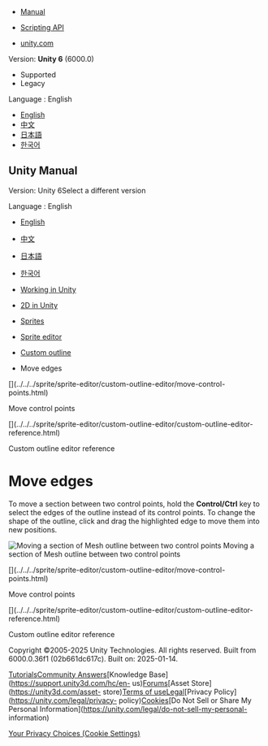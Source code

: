 [](https://docs.unity3d.com)

  * [Manual](../Manual/index.html)
  * [Scripting API](../ScriptReference/index.html)

  * [unity.com](https://unity.com/)

Version: **Unity 6** (6000.0)

  * Supported
  * Legacy

Language : English

  * [English](/Manual/sprite/sprite-editor/custom-outline-editor/move-edges.html)
  * [中文](/cn/current/Manual/sprite/sprite-editor/custom-outline-editor/move-edges.html)
  * [日本語](/ja/current/Manual/sprite/sprite-editor/custom-outline-editor/move-edges.html)
  * [한국어](/kr/current/Manual/sprite/sprite-editor/custom-outline-editor/move-edges.html)

[](https://docs.unity3d.com)

## Unity Manual

Version: Unity 6Select a different version

Language : English

  * [English](/Manual/sprite/sprite-editor/custom-outline-editor/move-edges.html)
  * [中文](/cn/current/Manual/sprite/sprite-editor/custom-outline-editor/move-edges.html)
  * [日本語](/ja/current/Manual/sprite/sprite-editor/custom-outline-editor/move-edges.html)
  * [한국어](/kr/current/Manual/sprite/sprite-editor/custom-outline-editor/move-edges.html)

  * [Working in Unity](../../../working-in-unity.html)
  * [2D in Unity](../../../Unity2D.html)
  * [Sprites](../../../sprite/sprite-landing.html)
  * [Sprite editor](../../../sprite/sprite-editor/sprite-editor-landing.html)
  * [Custom outline](../../../sprite/sprite-editor/custom-outline-editor/custom-outline-editor-landing.html)
  * Move edges

[](../../../sprite/sprite-editor/custom-outline-editor/move-control-
points.html)

Move control points

[](../../../sprite/sprite-editor/custom-outline-editor/custom-outline-editor-
reference.html)

Custom outline editor reference

# Move edges

To move a section between two control points, hold the **Control/Ctrl** key to
select the edges of the outline instead of its control points. To change the
shape of the outline, click and drag the highlighted edge to move them into
new positions.

![Moving a section of Mesh outline between two control
points](../../../../uploads/Main/2DCustomOutline_5.png) Moving a section of
Mesh outline between two control points

[](../../../sprite/sprite-editor/custom-outline-editor/move-control-
points.html)

Move control points

[](../../../sprite/sprite-editor/custom-outline-editor/custom-outline-editor-
reference.html)

Custom outline editor reference

Copyright ©2005-2025 Unity Technologies. All rights reserved. Built from
6000.0.36f1 (02b661dc617c). Built on: 2025-01-14.

[Tutorials](https://learn.unity.com/)[Community
Answers](https://answers.unity3d.com)[Knowledge
Base](https://support.unity3d.com/hc/en-
us)[Forums](https://forum.unity3d.com)[Asset Store](https://unity3d.com/asset-
store)[Terms of
use](https://docs.unity3d.com/Manual/TermsOfUse.html)[Legal](https://unity.com/legal)[Privacy
Policy](https://unity.com/legal/privacy-
policy)[Cookies](https://unity.com/legal/cookie-policy)[Do Not Sell or Share
My Personal Information](https://unity.com/legal/do-not-sell-my-personal-
information)

[Your Privacy Choices (Cookie Settings)](javascript:void\(0\);)

